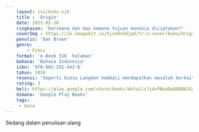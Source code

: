```yaml
---
    layout: isi/buku.njk
    title : 'Origin'
    date: 2021-02-20
    ringkasan: 'Darimana dan mau kemana tujuan manusia diciptakan?'
    coverImg : https://ik.imagekit.io/hjse9uhdjqd/tr:n-cover/buku/Origin_a5ULSkpvOtjK.jpg
    penulis: 'Dan Brown'
    genre: 
        - Fiksi
    format: 'e-Book 516  halaman'
    bahasa: 'Bahasa Indonesia'
    isbn: '978-602-291-442-6'
    tahun: 2019
    resensi: 'Seperti biasa Langdon kembali mendapatkan masalah berkaitan dengan karya seni dan budaya. Edmond Kirsch seorang biliyuner futuristik mengundang Landon untuk datang ke acaranya di Museum Guggenheim Bilbao hanya untuk melihatnya tewas terbunuh.'
    rating: 3
    beli: https://play.google.com/store/books/details?id=PNaaDwAAQBAJ&rdid=book-PNaaDwAAQBAJ&rdot=1&source=gbs_vpt_read&pcampaignid=books_booksearch_viewport
    dimana: 'Google Play Books'
    tags: 
     - baca
---
```


Sedang dalam penulisan ulang
